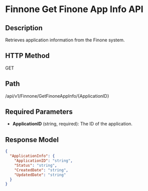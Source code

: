 # Finnone Get Finone App Info API

## Description
Retrieves application information from the Finone system.

## HTTP Method
GET

## Path
/api/v1/Finnone/GetFinoneAppInfo/{ApplicationID}

## Required Parameters
- **ApplicationID** (string, required): The ID of the application.

## Response Model
```json
{
  "ApplicationInfo": {
    "ApplicationID": "string",
    "Status": "string",
    "CreatedDate": "string",
    "UpdatedDate": "string"
  }
}

